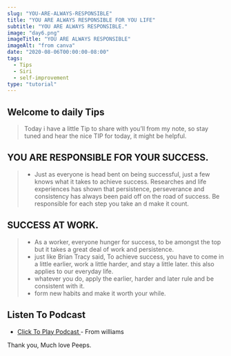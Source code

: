 ```yaml
---
slug: "YOU-ARE-ALWAYS-RESPONSIBLE"
title: "YOU ARE ALWAYS RESPONSIBLE FOR YOU LIFE"
subtitle: "YOU ARE ALWAYS RESPONSIBLE."
image: "day6.png"
imageTitle: "YOU ARE ALWAYS RESPONSIBLE"
imageAlt: "from canva"
date: "2020-08-06T00:00:00-08:00"
tags:
  - Tips
  - Siri
  - self-improvement
type: "tutorial"
---
```



## Welcome to daily Tips 


>Today i have a little Tip to share with you’ll from my note, so stay tuned and hear the nice TIP for today, it might be helpful.


## YOU ARE RESPONSIBLE FOR YOUR SUCCESS.

> - Just as everyone is head bent on being successful, just a few knows what it takes to achieve success. Researches and life experiences has shown that persistence, perseverance and consistency has always been paid off on the road of success. Be responsible for each step you take an d make it count.

## SUCCESS AT WORK.

> - As a worker, everyone  hunger for success, to be amongst the top but it takes a great deal of work and persistence.
> - just like Brian Tracy said, To achieve success, you have to come in a little earlier, work a little harder, and stay a little later. this also applies to our everyday life.
> - whatever you do, apply the earlier, harder and later rule and be consistent with it. 
> - form new habits and make it worth your while.


## Listen To Podcast

- [ Click To Play Podcast ](https://anchor.fm/boobaeblog/episodes/YOU-ARE-ALWAYS-RESPONSIBLE-FOR-YOUR-LIFE-ehol66) - From williams

Thank you, Much love Peeps.


